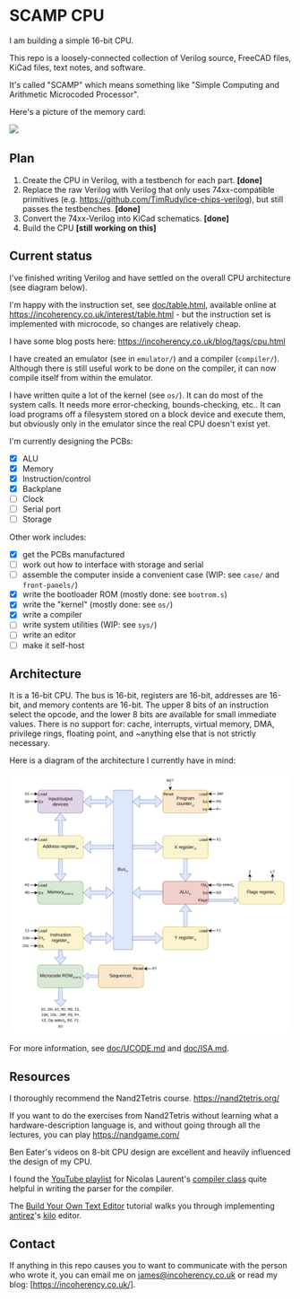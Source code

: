 # SCAMP CPU

I am building a simple 16-bit CPU.

This repo is a loosely-connected collection of Verilog source, FreeCAD files, KiCad files, text notes, and software.

It's called "SCAMP" which means something like "Simple Computing and Arithmetic Microcoded Processor".

Here's a picture of the memory card:

![](doc/memory-card.jpeg)

## Plan

1. Create the CPU in Verilog, with a testbench for each part. **[done]**
2. Replace the raw Verilog with Verilog that only uses 74xx-compatible primitives
   (e.g. https://github.com/TimRudy/ice-chips-verilog), but still passes the testbenches. **[done]**
3. Convert the 74xx-Verilog into KiCad schematics. **[done]**
4. Build the CPU **[still working on this]**

## Current status

I've finished writing Verilog and have settled on the overall CPU architecture (see diagram below).

I'm happy with the instruction set, see [doc/table.html](doc/table.html), available online at https://incoherency.co.uk/interest/table.html - but the instruction set is implemented with microcode, so changes are relatively cheap.

I have some blog posts here: https://incoherency.co.uk/blog/tags/cpu.html

I have created an emulator (see in `emulator/`) and a compiler (`compiler/`). Although there is still useful
work to be done on the compiler, it can now compile itself from within the emulator.

I have written quite a lot of the kernel (see `os/`). It can do most of the system calls. It needs more error-checking,
bounds-checking, etc.. It can load programs off a filesystem stored on a block device and execute them, but obviously
only in the emulator since the real CPU doesn't exist yet.

I'm currently designing the PCBs:

 - [x] ALU
 - [x] Memory
 - [x] Instruction/control
 - [x] Backplane
 - [ ] Clock
 - [ ] Serial port
 - [ ] Storage

Other work includes:

 - [x] get the PCBs manufactured
 - [ ] work out how to interface with storage and serial
 - [ ] assemble the computer inside a convenient case (WIP: see `case/` and `front-panels/`)
 - [x] write the bootloader ROM (mostly done: see `bootrom.s`)
 - [x] write the "kernel" (mostly done: see `os/`)
 - [x] write a compiler
 - [ ] write system utilities (WIP: see `sys/`)
 - [ ] write an editor
 - [ ] make it self-host

## Architecture

It is a 16-bit CPU. The bus is 16-bit, registers are 16-bit, addresses are 16-bit, and memory contents are
16-bit. The upper 8 bits of an instruction select the opcode, and the lower 8 bits are available
for small immediate values. There is no support for: cache, interrupts, virtual memory, DMA, privilege rings,
floating point, and ~anything else that is not strictly necessary.

Here is a diagram of the architecture I currently have in mind:

![](doc/architecture.png)

For more information, see [doc/UCODE.md](doc/UCODE.md) and [doc/ISA.md](doc/ISA.md).

## Resources

I thoroughly recommend the Nand2Tetris course. https://nand2tetris.org/

If you want to do the exercises from Nand2Tetris without learning what a hardware-description language
is, and without going through all the lectures, you can play https://nandgame.com/

Ben Eater's videos on 8-bit CPU design are excellent and heavily influenced
the design of my CPU.

I found the [YouTube playlist](https://www.youtube.com/playlist?list=PLOech0kWpH8-njQpmSNGSiQBPUvl8v3IM) for Nicolas Laurent's [compiler class](https://norswap.com/compilers/) quite helpful
in writing the parser for the compiler.

The [Build Your Own Text Editor](https://viewsourcecode.org/snaptoken/kilo/) tutorial walks you through implementing
[antirez](https://github.com/antirez)'s [kilo](https://github.com/antirez/kilo) editor.

## Contact

If anything in this repo causes you to want to communicate with the person who wrote it, you can email me on [james@incoherency.co.uk](mailto:james@incoherency.co.uk)
or read my blog: [https://incoherency.co.uk/].
